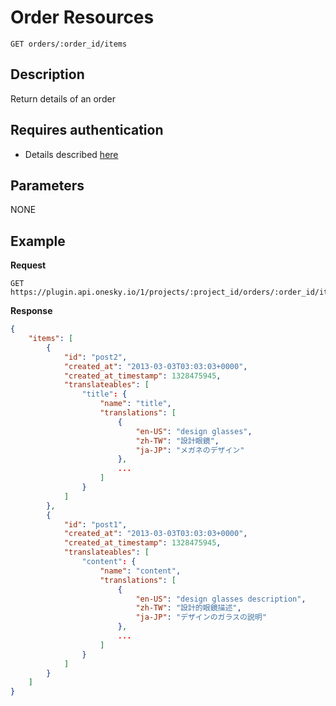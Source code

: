 # Order Resources

    GET orders/:order_id/items

## Description
Return details of an order


## Requires authentication
- Details described [here](/README.md#authentication)


## Parameters
NONE


## Example
**Request**

    GET https://plugin.api.onesky.io/1/projects/:project_id/orders/:order_id/items

**Response**
``` json
{
    "items": [
        {
            "id": "post2",
            "created_at": "2013-03-03T03:03:03+0000",
            "created_at_timestamp": 1328475945,
            "translateables": [
                "title": {
                    "name": "title",
                    "translations": [
                        {
                            "en-US": "design glasses",
                            "zh-TW": "設計眼鏡",
                            "ja-JP": "メガネのデザイン"
                        },
                        ...
                    ]
                }
            ]
        },
        {
            "id": "post1",
            "created_at": "2013-03-03T03:03:03+0000",
            "created_at_timestamp": 1328475945,
            "translateables": [
                "content": {
                    "name": "content",
                    "translations": [
                        {
                            "en-US": "design glasses description",
                            "zh-TW": "設計的眼鏡描述",
                            "ja-JP": "デザインのガラスの説明"
                        },
                        ...
                    ]
                }
            ]
        }
    ]
}
```
